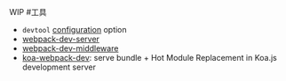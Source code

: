 WIP
#工具
* `devtool` [configuration] option
* [webpack-dev-server]
* [webpack-dev-middleware]
* [koa-webpack-dev](https://www.npmjs.org/package/koa-webpack-dev): serve bundle + Hot Module Replacement in Koa.js development server


[Motivation]:[docs/motivation.md]
[What is webpack? | What is webpack]:[docs/what-is-webpack.md]
[Installation]:[docs/installation.md]
[Usage]:[docs/usage.md]
[Using Loaders]:[docs/using-loaders.md]
[Using Plugins]:[docs/using-plugins.md]
[Dev Tools]:[docs/dev-tools.md]
[Troubleshooting]:[docs/troubleshooting.md]
[List of tutorials]:[docs/list-of-tutorials.md]
[examples]:[docs/examples.md]
[CommonJs]:[docs/commonjs.md]
[AMD]:[docs/amd.md]
[webpack for browserify users]:[docs/webpack-for-browserify-users.md]
[Code Splitting]:[docs/code-splitting.md]
[Stylesheets]:[docs/stylesheets.md]
[Optimization]:[docs/optimization.md]
[Long-term Caching]:[docs/long-term-cashing.md]
[How to write a loader]:[docs/how-to-write-a-loader.md]
[How to write a plugin]:[docs/how-to-write-a-plugin.md]
[Multiple entry points]:[docs/multiple-entry-points.md]
[Library and externals]:[docs/library-and-externals.md]
[Shimming modules]:[docs/shimming-modules.md]
[Testing]:[docs/testing.md]
[Build performance]:[docs/build-performance.md]
[Hot Module Replacement with webpack]:[docs/hot-module-replacement-with-webpack.md]
[Comparison]:[docs/comparison.md]
[grunt | Usage with grunt]:[docs/usage-with-group.md]
[gulp | Usage with gulp]:[docs/usage-with-gulp.md]
[bower | Usage with bower]:[docs/usage-with-bower.md]
[karma | Usage with karma]:[docs/usage-with-karma.md]
[loader conventions]:[docs/loader-conventions.md]
[List of loaders]:[docs/list-of-loaders.md]
[List of plugins]:[docs/list-of-plugins.md]
[List of tutorials]:[docs/list-of-tutorials.md]
[List of hints]:[docs/list-of-hints.md]
[Configuration]:[docs/configuration.md]
[CLI]:[docs/CLI.md]
[Node.js API]:[docs/node.js-api.md]
[API in modules]:[docs/api-in-modules.md]
[Loaders]:[docs/loaders.md]
[Plugins]:[docs/plugins.md]
[Context]:[docs/context.md]
[Resolving]:[docs/resolving.md]
[Hot Module Replacement]:[docs/hot-module-replacement.md]
[webpack-dev-server]:[docs/webpack-dev-server.md]
[webpack-dev-middleware]:[docs/webpack-dev-middleware.md]
[Changelog]:[docs/changelog.md]
[Roadmap]:[docs/roadmap.md]
[Ideas]:[docs/ideas.md]